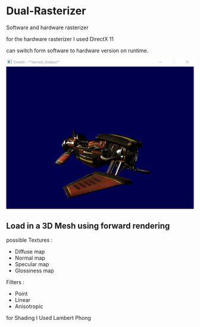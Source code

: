 # Dual-Rasterizer

Software and hardware rasterizer

for the hardware rasterizer I used DirectX 11

can switch form software to hardware version on runtime.


![alt text](https://github.com/Yeannick/Dual-Rasterizer/blob/main/Rasterizer.png)

Load in a 3D Mesh using forward rendering
----------------------
possible Textures :

- Diffuse map
- Normal map
- Specular map
- Glossiness map

Filters :
- Point 
- Linear
- Anisotropic

for Shading I Used Lambert Phong
